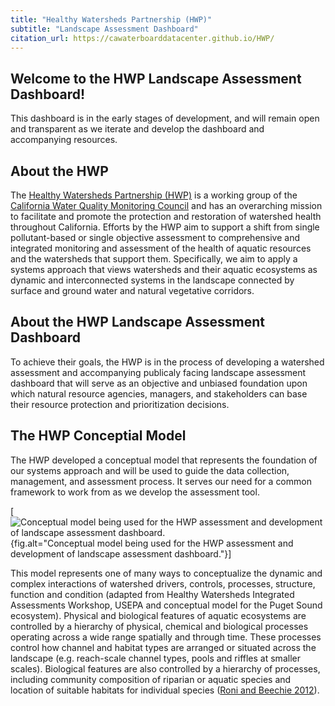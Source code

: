 ```yaml
---
title: "Healthy Watersheds Partnership (HWP)"
subtitle: "Landscape Assessment Dashboard" 
citation_url: https://cawaterboarddatacenter.github.io/HWP/
---
```



## Welcome to the HWP Landscape Assessment Dashboard!
This dashboard is in the early stages of development, and will remain open and transparent as we iterate and develop the dashboard and accompanying resources. 

## About the HWP

The [Healthy Watersheds Partnership (HWP)](https://mywaterquality.ca.gov/monitoring_council/healthy_watersheds/index.html) is a working group of the [California Water Quality Monitoring Council](https://mywaterquality.ca.gov/index.html) and has an overarching mission to facilitate and promote the protection and restoration of watershed health throughout California. Efforts by the HWP aim to support a shift from single pollutant-based or single objective assessment to comprehensive and integrated monitoring and assessment of the health of aquatic resources and the watersheds that support them. Specifically, we aim to apply a systems approach that views watersheds and their aquatic ecosystems as dynamic and interconnected systems in the landscape connected by surface and ground water and natural vegetative corridors.

## About the HWP Landscape Assessment Dashboard

To achieve their goals, the HWP is in the process of developing a watershed assessment and accompanying publicaly facing landscape assessment dashboard that will serve as an objective and unbiased foundation upon which natural resource agencies, managers, and stakeholders can base their resource protection and prioritization decisions. 

## The HWP Conceptial Model
The HWP developed a conceptual model that represents the foundation of our systems approach and will be used to guide the data collection, management, and assessment process. It serves our need for a common framework to work from as we develop the assessment tool.

[![Conceptual model being used for the HWP assessment and development of landscape assessment dashboard.](images/HWP_ConceptualModel_20200115.png){fig.alt="Conceptual model being used for the HWP assessment and development of landscape assessment dashboard."}]


This model represents one of many ways to conceptualize the dynamic and complex interactions of watershed drivers, controls, processes, structure, function and condition (adapted from Healthy Watersheds Integrated Assessments Workshop, USEPA and conceptual model for the Puget Sound ecosystem). Physical and biological features of aquatic ecosystems are controlled by a hierarchy of physical, chemical and biological processes operating across a wide range spatially and through time. These processes control how channel and habitat types are arranged or situated across the landscape (e.g. reach-scale channel types, pools and riffles at smaller scales). Biological features are also controlled by a hierarchy of processes, including community composition of riparian or aquatic species and location of suitable habitats for individual species ([Roni and Beechie 2012](https://onlinelibrary.wiley.com/doi/10.1002/9781118406618.ch1)).
